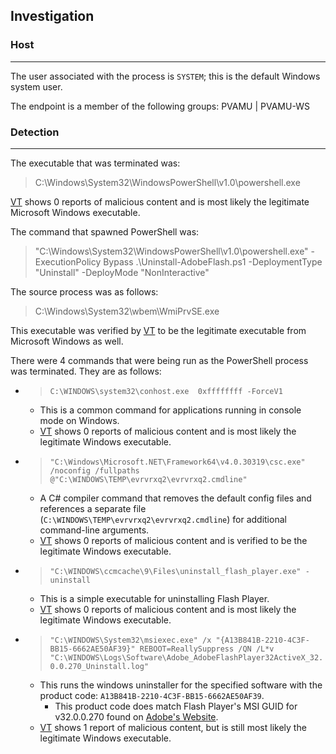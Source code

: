 ## Investigation
### Host
***
The user associated with the process is `SYSTEM`; this is the default Windows system user.

The endpoint is a member of the following groups:
PVAMU | PVAMU-WS

### Detection
***
The executable that was terminated was:
>C:\Windows\System32\WindowsPowerShell\v1.0\powershell.exe

[VT](https://www.virustotal.com/gui/file/b4e7bc24bf3f5c3da2eb6e9ec5ec10f90099defa91b820f2f3fc70dd9e4785c4) shows 0 reports of malicious content and is most likely the legitimate Microsoft Windows executable.

The command that spawned PowerShell was:
>"C:\Windows\System32\WindowsPowerShell\v1.0\powershell.exe" -ExecutionPolicy  Bypass .\Uninstall-AdobeFlash.ps1 -DeploymentType "Uninstall" -DeployMode "NonInteractive"

The source process was as follows:
>C:\Windows\System32\wbem\WmiPrvSE.exe

This executable was verified by [VT](https://www.virustotal.com/gui/file/2198a7b58bccb758036b969ddae6cc2ece07565e2659a7c541a313a0492231a3)  to be the legitimate executable from Microsoft Windows as well.

There were 4 commands that were being run as the PowerShell process was terminated. They are as follows:
 - >`C:\WINDOWS\system32\conhost.exe  0xffffffff -ForceV1`
	 - This is a common command for applications running in console mode on Windows.
	 - [VT](https://www.virustotal.com/gui/file/da6bdc166a616a0f292e12d05f91658f5e96a0273bafce4e9334c7890c0f9cd6) shows 0 reports of malicious content and is most likely the legitimate Windows executable.
 - >`"C:\Windows\Microsoft.NET\Framework64\v4.0.30319\csc.exe" /noconfig /fullpaths @"C:\WINDOWS\TEMP\evrvrxq2\evrvrxq2.cmdline"`
	 - A C# compiler command that removes the default config files and references a separate file (`C:\WINDOWS\TEMP\evrvrxq2\evrvrxq2.cmdline`) for additional command-line arguments.
	 - [VT](https://www.virustotal.com/gui/file/4a6d0864e19c0368a47217c129b075dddf61a6a262388f9d21045d82f3423ed7) shows 0 reports of malicious content and is verified to be the legitimate Windows executable.
 - >`"C:\WINDOWS\ccmcache\9\Files\uninstall_flash_player.exe" -uninstall`
	 - This is a simple executable for uninstalling Flash Player.
	 - [VT](https://www.virustotal.com/gui/file/a967fe37132dfc787f3df0c6836ad7b44abc209826cbf34564ecafc0ff229a2b) shows 0 reports of malicious content and is most likely the legitimate Windows executable.
 - >`"C:\WINDOWS\System32\msiexec.exe" /x "{A13B841B-2210-4C3F-BB15-6662AE50AF39}" REBOOT=ReallySuppress /QN /L*v "C:\WINDOWS\Logs\Software\Adobe_AdobeFlashPlayer32ActiveX_32.0.0.270_Uninstall.log"`
	 - This runs the windows uninstaller for the specified software with the product code: `A13B841B-2210-4C3F-BB15-6662AE50AF39`.
		 - This product code does match Flash Player's MSI GUID for v32.0.0.270 found on [Adobe's Website](https://helpx.adobe.com/ua/flash-player/kb/msi-guids-windows.html).
	 - [VT](https://www.virustotal.com/gui/file/aa2fa1000f9fea03339edf67295dd043806294ec1644e38b7dd08e7d670d5423/detection) shows 1 report of malicious content, but is still most likely the legitimate Windows executable.